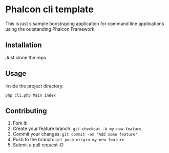 # Phalcon cli template

This is just s sample boostraping application for command line applications using the outstanding Phalcon Framework.

## Installation

Just clone the repo.

## Usage

Inside the project directory:

```
php cli.php Main index
```

## Contributing

1. Fork it!
2. Create your feature branch: `git checkout -b my-new-feature`
3. Commit your changes: `git commit -am 'Add some feature'`
4. Push to the branch: `git push origin my-new-feature`
5. Submit a pull request :D